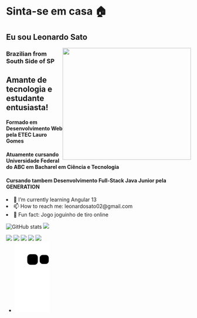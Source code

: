 <h1>Sinta-se em casa 🏠</h1>
<h2>Eu sou Leonardo Sato</H2>
<img align="right" src="https://image.flaticon.com/icons/png/512/720/720718.png" width="350" height="305"/>
<h3 strong>
Brazilian from South Side of SP
</h3>
<h2>Amante de tecnologia e estudante entusiasta!</h2>
<h4>Formado em Desenvolvimento Web pela ETEC Lauro Gomes</h4>
<h4>Atuamente cursando Universidade Federal do ABC em Bacharel em Ciência e Tecnologia</h4>
<h4>Cursando tambem Desenvolvimento Full-Stack Java Junior pela GENERATION</h4>

<li>🌱 I’m currently learning Angular 13
<li> 📫 How to reach me: leonardosato02@gmail.com
<li> 🔫 Fun fact: Jogo joguinho de tiro online

 ![GitHub stats](https://github-readme-stats.vercel.app/api?username=leoosato&show_icons=true&hide_title=true&count_private=true&include_all_commits=true&count_private=true&theme=radical)
 <img height="165em" src="https://github-readme-stats.vercel.app/api/top-langs/?username=leoosato&layout=compact&theme=radical">




<img src="https://img.shields.io/badge/JavaScript-black?style=for-the-badge&logo=javascript&logoColor=fc0fc0"/>
<img src="https://img.shields.io/badge/TypeScript-black?style=for-the-badge&logo=typescript&logoColor=fc0fc0"/>
<img src="https://img.shields.io/badge/Java-black?style=for-the-badge&logo=java&logoColor=fc0fc0"/>
<img src="https://img.shields.io/badge/MySQL-black?style=for-the-badge&logo=mysql&logoColor=fc0fc0"/>
<img src="https://img.shields.io/badge/Angular-black?style=for-the-badge&logo=angular&logoColor=fc0fc0"/>

- ![Snake animation](https://github.com/rafaballerini/rafaballerini/blob/output/github-contribution-grid-snake.svg)



